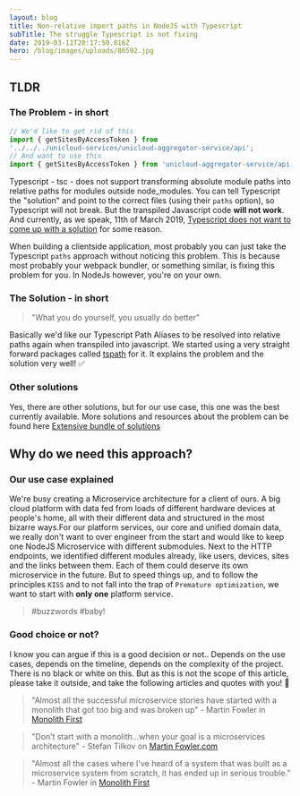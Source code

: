 ```yaml
---
layout: blog
title: Non-relative import paths in NodeJS with Typescript
subTitle: The struggle Typescript is not fixing
date: 2019-03-11T20:17:50.816Z
hero: /blog/images/uploads/86592.jpg
---
```

## TLDR

### The Problem - in short

```javascript
// We'd like to get rid of this
import { getSitesByAccessToken } from 
'../../../unicloud-services/unicloud-aggregator-service/api';
// And want to use this
import { getSitesByAccessToken } from 'unicloud-aggregator-service/api';
```
Typescript - tsc - does not support transforming absolute module paths into relative paths for modules outside node_modules. You can tell Typescript the "solution" and point to the correct files (using their `paths` option), so Typescript will not break. But the transpiled Javascript code **will not work**. And currently, as we speak, 11th of March 2019, [Typescript does not want to come up with a solution](https://github.com/Microsoft/TypeScript/issues/15479) for some reason.

When building a clientside application, most probably you can just take the Typescript `paths` approach without noticing this problem. This is because most probably your webpack bundler, or something similar, is fixing this problem for you. In NodeJs however, you're on your own.

### The Solution - in short

> "What you do yourself, you usually do better"

Basically we'd like our Typescript Path Aliases to be resolved into relative paths again when transpiled into javascript. We started using a very straight forward packages called [tspath](https://www.npmjs.com/package/tspath) for it. It explains the problem and the solution very well! ✅

### Other solutions

Yes, there are other solutions, but for our use case, this one was the best currently available. More solutions and resources about the problem can be found here [Extensive bundle of solutions](https://github.com/Microsoft/TypeScript/issues/15479#issuecomment-468122916)

## Why do we need this approach? 
### Our use case explained

We're busy creating a Microservice architecture for a client of ours. A big cloud platform with data fed from loads of different hardware devices at people's home, all with their different data and structured in the most bizarre ways.For our platform services, our core and unified domain data, we really don't want to over engineer from the start and would like to keep one NodeJS Microservice with different submodules. Next to the HTTP endpoints, we identified different modules already, like users, devices, sites and the links between them. Each of them could deserve its own microservice in the future. But to speed things up, and to follow the principles `KISS` and to not fall into the trap of `Premature optimization`, we want to start with **only one** platform service.

> #buzzwords #baby!

### Good choice or not?

I know you can argue if this is a good decision or not.. Depends on the use cases, depends on the timeline, depends on the complexity of the project. There is no black or white on this. But as this is not the scope of this article, please take it outside, and take the following articles and quotes with you! 👋

> "Almost all the successful microservice stories have started with a monolith that got too big and was broken up" - Martin Fowler in [Monolith First](https://martinfowler.com/bliki/MonolithFirst.html)

> "Don’t start with a monolith...when your goal is a microservices architecture" - Stefan Tilkov on [Martin Fowler.com](https://martinfowler.com/articles/dont-start-monolith.html)

> "Almost all the cases where I've heard of a system that was built as a microservice system from scratch, it has ended up in serious trouble." - Martin Fowler in [Monolith First](https://martinfowler.com/bliki/MonolithFirst.html)
